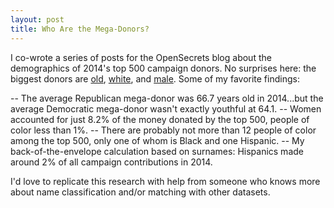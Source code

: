 ```yaml
---
layout: post
title: Who Are the Mega-Donors?
---
```


I co-wrote a series of posts for the OpenSecrets blog about the demographics of 2014's
top 500 campaign donors. No surprises here: the biggest donors are 
[old](http://www.opensecrets.org/news/2015/06/donor-demographics-old-white-guys-edition-part-i/),
[white](http://www.opensecrets.org/news/2015/06/donor-demographics-old-white-guys-edition-part-iii/),
and [male](http://www.opensecrets.org/news/2015/06/donor-demographics-old-white-guys-edition-part-ii/).
Some of my favorite findings:

-- The average Republican mega-donor was 66.7 years old in 2014...but the average Democratic
mega-donor wasn't exactly youthful at 64.1.
-- Women accounted for just 8.2% of the money donated by the top 500, people of color less
than 1%.
-- There are probably not more than 12 people of color among the top 500, only one of whom
is Black and one Hispanic.
-- My back-of-the-envelope calculation based on surnames: Hispanics made around 2% of all
campaign contributions in 2014.

I'd love to replicate this research with help from someone who knows more about name classification
and/or matching with other datasets.
